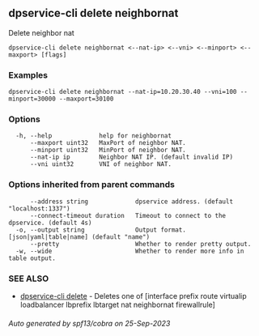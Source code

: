 ## dpservice-cli delete neighbornat

Delete neighbor nat

```
dpservice-cli delete neighbornat <--nat-ip> <--vni> <--minport> <--maxport> [flags]
```

### Examples

```
dpservice-cli delete neighbornat --nat-ip=10.20.30.40 --vni=100 --minport=30000 --maxport=30100
```

### Options

```
  -h, --help             help for neighbornat
      --maxport uint32   MaxPort of neighbor NAT.
      --minport uint32   MinPort of neighbor NAT.
      --nat-ip ip        Neighbor NAT IP. (default invalid IP)
      --vni uint32       VNI of neighbor NAT.
```

### Options inherited from parent commands

```
      --address string             dpservice address. (default "localhost:1337")
      --connect-timeout duration   Timeout to connect to the dpservice. (default 4s)
  -o, --output string              Output format. [json|yaml|table|name] (default "name")
      --pretty                     Whether to render pretty output.
  -w, --wide                       Whether to render more info in table output.
```

### SEE ALSO

* [dpservice-cli delete](dpservice-cli_delete.md)	 - Deletes one of [interface prefix route virtualip loadbalancer lbprefix lbtarget nat neighbornat firewallrule]

###### Auto generated by spf13/cobra on 25-Sep-2023
